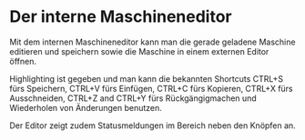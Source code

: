 # Der interne Maschineneditor 
Mit dem internen Maschineneditor kann man die gerade geladene Maschine editieren und speichern sowie die Maschine in einem externen Editor öffnen.

Highlighting ist gegeben und man kann die bekannten Shortcuts CTRL+S fürs Speichern, CTRL+V fürs Einfügen, CTRL+C fürs Kopieren, CTRL+X fürs Ausschneiden, CTRL+Z and CTRL+Y fürs Rückgängigmachen und Wiederholen von Änderungen benutzen.

Der Editor zeigt zudem Statusmeldungen im Bereich neben den Knöpfen an.
